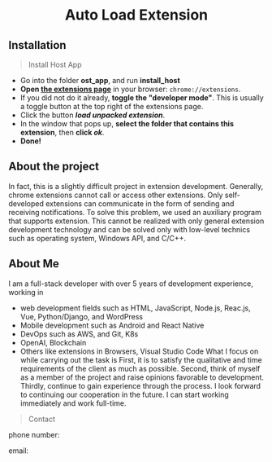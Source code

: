 <div align="center">
    <h1>Auto Load Extension</h1>
</div>




## Installation
> Install Host App
- Go into the folder **ost_app**, and run **install_host**
- **Open [the extensions page](chrome://extensions)** in your browser: `chrome://extensions`. 
- If you did not do it already, **toggle the "developer mode"**. This is usually a toggle button at the top right of the extensions page.
- Click the button **_load unpacked extension_**.
- In the window that pops up, **select the folder that contains this extension**, then **click _ok_**.
- **Done!**

## About the project
In fact, this is a slightly difficult project in extension development.
Generally, chrome extensions cannot call or access other extensions.
Only self-developed extensions can communicate in the form of sending and receiving notifications.
To solve this problem, we used an auxiliary program that supports extension.
This cannot be realized with only general extension development technology and can be solved only with low-level technics such as operating system, Windows API, and C/C++.
## About Me
I am a full-stack developer with over 5 years of development experience, working in 
-	web development fields such as HTML, JavaScript, Node.js, Reac.js, Vue, Python/Django, and WordPress
-	Mobile development such as Android and React Native
-	DevOps such as AWS, and Git, K8s
-	OpenAI, Blockchain
-	Others like extensions in Browsers, Visual Studio Code
What I focus on while carrying out the task is
First, it is to satisfy the qualitative and time requirements of the client as much as possible.
Second, think of myself as a member of the project and raise opinions favorable to development.
Thirdly, continue to gain experience through the process.
I look forward to continuing our cooperation in the future. I can start working immediately and work full-time.


> Contact

phone number: 

email: 
